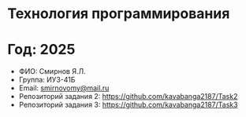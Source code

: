 # Технология программирования
# Год: 2025
- ФИО: Смирнов Я.Л.
- Группа: ИУ3-41Б
- Email: smirnovomy@mail.ru
- Репозиторий задания 2:   https://github.com/kavabanga2187/Task2
- Репозиторий задания 3:   https://github.com/kavabanga2187/Task3